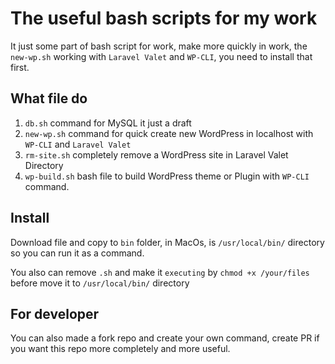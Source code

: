 # The useful bash scripts for my work

It just some part of bash script for work, make more quickly in work, the `new-wp.sh` working with `Laravel Valet` and `WP-CLI`, you need to install that first.

## What file do
1. `db.sh` command for MySQL it just a draft
2. `new-wp.sh` command for quick create new WordPress in localhost with `WP-CLI` and `Laravel Valet`
3. `rm-site.sh` completely remove a WordPress site in Laravel Valet Directory
4. `wp-build.sh` bash file to build WordPress theme or Plugin with `WP-CLI` command.

## Install
Download file and copy to `bin` folder, in MacOs, is `/usr/local/bin/` directory so you can run it as a command.

You also can remove `.sh` and make it `executing` by `chmod +x /your/files` before move it to `/usr/local/bin/` directory

## For developer
You can also made a fork repo and create your own command, create PR if you want this repo more completely and more useful.
